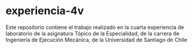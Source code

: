 # experiencia-4v
Este repositorio contiene el trabajo realizado en la cuarta experiencia de laboratorio de la asignatura Tópico de la Especialidad, de la carrera de Ingeniería de Ejecución Mecánica, de la Universidad de Santiago de Chile
